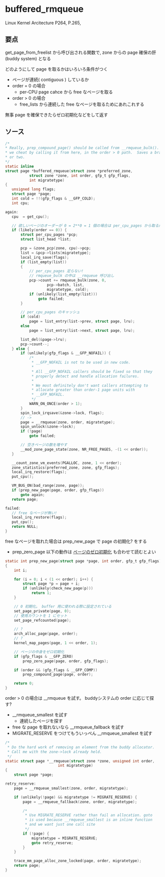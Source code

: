 # buffered_rmqueue

Linux Kernel Arcitecture P264, P.265,

## 要点

get_page_from_freelist から呼び出される関数で, zone からの page 確保の肝 (buddy system) となる

どのようにして page を取るかはいろいろ条件がつく

 * ページが連続( contiguous ) しているか
 * order = 0 の場合
   * per-CPU page cahce から free なページを取る
 * order > 0 の場合
   * free_lists から連続した free なページを取るためにあれこれする

無事 page を確保できたらゼロ初期化などをして返す

## ソース  

 ```c
 /*
 * Really, prep_compound_page() should be called from __rmqueue_bulk().  But
 * we cheat by calling it from here, in the order > 0 path.  Saves a branch
 * or two.
 */
static inline
struct page *buffered_rmqueue(struct zone *preferred_zone,
			struct zone *zone, int order, gfp_t gfp_flags,
			int migratetype)
{
	unsigned long flags;
	struct page *page;
	int cold = !!(gfp_flags & __GFP_COLD);
	int cpu;

again:
	cpu  = get_cpu();

    // 欲しいページのオーダーが 0 = 2**0 = 1 個の場合は per_cpu_pages から取る用最適化されている
	if (likely(order == 0)) {
		struct per_cpu_pages *pcp;
		struct list_head *list;

		pcp = &zone_pcp(zone, cpu)->pcp;
		list = &pcp->lists[migratetype];
		local_irq_save(flags);
		if (list_empty(list))
        {
            // per_cpu_pages 足らない!
            // rmqueue_bulk の中は __rmqueue 呼び出し
			pcp->count += rmqueue_bulk(zone, 0,
					pcp->batch, list,
					migratetype, cold);
			if (unlikely(list_empty(list)))
				goto failed;
		}

        // per_cpu_pages のキャッシュ
		if (cold)
			page = list_entry(list->prev, struct page, lru);
		else
			page = list_entry(list->next, struct page, lru);

		list_del(&page->lru);
		pcp->count--;
	} else {
		if (unlikely(gfp_flags & __GFP_NOFAIL)) {
			/*
			 * __GFP_NOFAIL is not to be used in new code.
			 *
			 * All __GFP_NOFAIL callers should be fixed so that they
			 * properly detect and handle allocation failures.
			 *
			 * We most definitely don't want callers attempting to
			 * allocate greater than order-1 page units with
			 * __GFP_NOFAIL.
			 */
			WARN_ON_ONCE(order > 1);
		}
		spin_lock_irqsave(&zone->lock, flags);
        // ->
		page = __rmqueue(zone, order, migratetype);
		spin_unlock(&zone->lock);
		if (!page)
			goto failed;

        // 空きページの数を増やす
		__mod_zone_page_state(zone, NR_FREE_PAGES, -(1 << order));
	}

	__count_zone_vm_events(PGALLOC, zone, 1 << order);
	zone_statistics(preferred_zone, zone, gfp_flags);
	local_irq_restore(flags);
	put_cpu();

	VM_BUG_ON(bad_range(zone, page));
	if (prep_new_page(page, order, gfp_flags))
		goto again;
	return page;

failed:
    // free なページが無い!
	local_irq_restore(flags);
	put_cpu();
	return NULL;
}
```

free なページを取れた場合は prep_new_page で page の初期化? をする

 * prep_zero_page 以下の動作は [ページのゼロ初期化](https://github.com/hiboma/hiboma/blob/master/kernel/%E3%83%98%E3%82%9A%E3%83%BC%E3%82%B7%E3%82%99%E3%81%AE%E3%82%BB%E3%82%99%E3%83%AD%E5%88%9D%E6%9C%9F%E5%8C%96.md) も合わせて読むとよい

```c
static int prep_new_page(struct page *page, int order, gfp_t gfp_flags)
{
	int i;

	for (i = 0; i < (1 << order); i++) {
		struct page *p = page + i;
		if (unlikely(check_new_page(p)))
			return 1;
	}

    // 0 初期化。 buffer 用に使われる際に設定されている
	set_page_private(page, 0);
    // 使用カウントを 1 にセット
	set_page_refcounted(page);

    // ?
	arch_alloc_page(page, order);
    // ?
	kernel_map_pages(page, 1 << order, 1);

    // ページの中身をゼロ初期化
	if (gfp_flags & __GFP_ZERO)
		prep_zero_page(page, order, gfp_flags);

	if (order && (gfp_flags & __GFP_COMP))
		prep_compound_page(page, order);

	return 0;
}
```

order > 0 の場合は __rmqueue を試す。 buddyシステムの order に応じて探す?

 * __rmqueue_smallest を試す
   * 連続したページを探す
 * free な page を取れないなら __rmqueue_fallback を試す
 * MIGRATE_RESERVE をつけてもういっぺん __rmqueue_smallest を試す

```c
/*
 * Do the hard work of removing an element from the buddy allocator.
 * Call me with the zone->lock already held.
 */
static struct page *__rmqueue(struct zone *zone, unsigned int order,
						int migratetype)
{
	struct page *page;

retry_reserve:
	page = __rmqueue_smallest(zone, order, migratetype);

	if (unlikely(!page) && migratetype != MIGRATE_RESERVE) {
		page = __rmqueue_fallback(zone, order, migratetype);

		/*
		 * Use MIGRATE_RESERVE rather than fail an allocation. goto
		 * is used because __rmqueue_smallest is an inline function
		 * and we want just one call site
		 */
		if (!page) {
			migratetype = MIGRATE_RESERVE;
			goto retry_reserve;
		}
	}

	trace_mm_page_alloc_zone_locked(page, order, migratetype);
	return page;
}
```